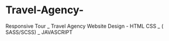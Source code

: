 # Travel-Agency-
Responsive Tour _ Travel Agency Website Design - HTML CSS  _ ( SASS/SCSS)  _ JAVASCRIPT
